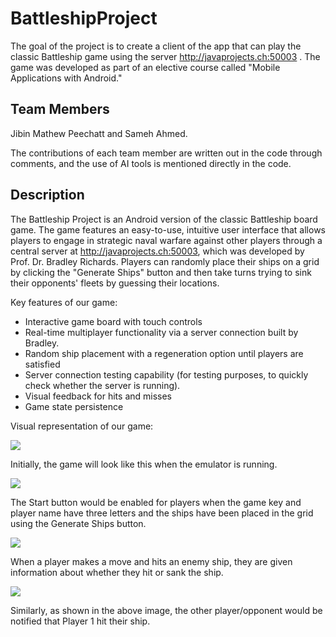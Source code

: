 # BattleshipProject
The goal of the project is to create a client of the app that can play the classic Battleship game using the server http://javaprojects.ch:50003 . The game was developed as part of an elective course called "Mobile Applications with Android."

## Team Members
Jibin Mathew Peechatt and Sameh Ahmed.

The contributions of each team member are written out in the code through comments, and the use of AI tools is mentioned directly in the code.

## Description
The Battleship Project is an Android version of the classic Battleship board game. The game features an easy-to-use, intuitive user interface that allows players to engage in strategic naval warfare against other players through a central server at http://javaprojects.ch:50003, which was developed by Prof. Dr. Bradley Richards. Players can randomly place their ships on a grid by clicking the "Generate Ships" button and then take turns trying to sink their opponents' fleets by guessing their locations.

Key features of our game:
- Interactive game board with touch controls
- Real-time multiplayer functionality via a server connection built by Bradley.
- Random ship placement with a regeneration option until players are satisfied
- Server connection testing capability (for testing purposes, to quickly check whether the server is running).
- Visual feedback for hits and misses
- Game state persistence

Visual representation of our game:

![](images/1.png)

Initially, the game will look like this when the emulator is running.

![](images/2.png)

The Start button would be enabled for players when the game key and player name have three letters and the ships have been placed in the grid using the Generate Ships button.

![](images/3.png)

When a player makes a move and hits an enemy ship, they are given information about whether they hit or sank the ship.

![](images/4.png)

Similarly, as shown in the above image, the other player/opponent would be notified that Player 1 hit their ship.